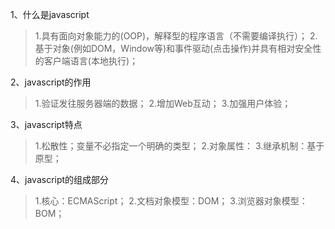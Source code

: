 1、什么是javascript
> 1.具有面向对象能力的(OOP)，解释型的程序语言（不需要编译执行）；
> 2.基于对象(例如DOM，Window等)和事件驱动(点击操作)并具有相对安全性的客户端语言(本地执行)；

2、javascript的作用
> 1.验证发往服务器端的数据；
> 2.增加Web互动；
> 3.加强用户体验；

3、javascript特点
> 1.松散性；变量不必指定一个明确的类型；
> 2.对象属性：
> 3.继承机制：基于原型；

4、javascript的组成部分
> 1.核心：ECMAScript；
> 2.文档对象模型：DOM；
> 3.浏览器对象模型：BOM；

